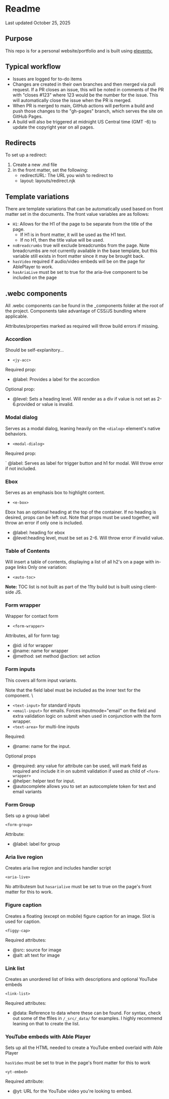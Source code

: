 # Readme

Last updated October 25, 2025

## Purpose

This repo is for a personal website/portfolio and is built using [eleventy.](https://www.11ty.dev/)

## Typical workflow

- Issues are logged for to-do items
- Changes are created in their own branches and then merged via pull request. If a PR closes an issue, this will be noted in comments of the PR with "closes #123" where 123 would be the number for the issue. This will automatically close the issue when the PR is merged.
- When PR is merged to main, GitHub actions will perform a build and push those changes to the "gh-pages" branch, which serves the site on GitHub Pages.
- A build will also be triggered at midnight US Central time (GMT -6) to update the copyright year on all pages.

## Redirects

To set up a redirect:

1. Create a new .md file
2. in the front matter, set the following:
    - redirectURL: The URL you wish to redirect to
    - layout: layouts/redirect.njk

## Template variations

There are template variations that can be automatically used based on front matter set in the documents. The front value variables are as follows:

- ``H1``: Allows for the H1 of the page to be separate from the title of the page.
    - If H1 is in front matter, it will be used as the H1 text.
    - If no H1, then the title value will be used.
- ``noBreadcrumbs`` true will exclude breadcrumbs from the page. Note breadcrumbs are not currently available in the base template, but this variable still exists in front matter since it may be brought back.
- ``hasVideo`` required if audio/video embeds will be on the page for AblePlayer to work.
- ``hasAriaLive`` must be set to true for the aria-live component to be included on the page

## .webc components

All .webc components can be found in the _components folder at the root of the project. Components take advantage of CSS/JS bundling where applicable.

Attributes/properties marked as required will throw build errors if missing.

### Accordion

Should be self-explanitory...

- ``<jy-acc>``

Required prop:

- @label: Provides a label for the accordion 

Optional prop:

- @level: Sets a heading level. Will render as a div if value is not set as 2-6.provided or value is invalid.

### Modal dialog

Serves as a modal dialog, leaning heavily on the ``<dialog>`` element's native behaviors.

- ``<modal-dialog>``

Required prop:

` @label: Serves as label for trigger button and h1 for modal. Will throw error if not included.

### Ebox

Serves as an emphasis box to highlight content. 

- ``<e-box>``

Ebox has an optional heading at the top of the container. If no heading is desired, props can be left out. Note that props must be used together, will throw an error if only one is included.

- @label: heading for ebox
- @level:heading level, must be set as 2-6. Will throw error if invalid value.

### Table of Contents

Will insert a table of contents, displaying a list of all h2's on a page with in-page links Only one variation:

- ``<auto-toc>``

**Note:** TOC list is not built as part of the 11ty build but is built using client-side JS.

### Form wrapper

Wrapper for contact form

- ``<form-wrapper>``

Attributes, all for form tag:

- @id: id for wrapper
- @name: name for wrapper
- @method: set method
@action: set action

### Form inputs

This covers all form input variants.

Note that the field label must be included as the inner text for the component.
\

- ``<text-input>`` for standard inputs
- ``<email-input>`` for emails. Forces inputmode="email" on the field and extra validation logic on submit when used in conjunction with the form wrapper.
- ``<text-area>`` for multi-line inputs

Required:

- @name: name for the input.

Optional props

- @required: any value for attribute can be used, will mark field as required and include it in on submit validation if used as child of ``<form-wrapper>``
- @helper: helper text for input.
- @autocomplete allows you to set an autocomplete token for text and email variants

### Form Group

Sets up a group label

``<form-group>``

Attribute:

- @label: label for group

### Aria live region

Creates aria live region and includes handler script

``<aria-live>``

No attributesm but ``hasarialive`` must be set to true on the page's front matter for this to work.

### Figure caption

Creates a floating (except on mobile) figure caption for an image. Slot is used for caption.

``<figgy-cap>``

Required attributes:

- @src: source for image
- @alt: alt text for image

### Link list

Creates an unordered list of links with descriptions and optional YouTube embeds

``<link-list>``

Required attributes:

- @data: Reference to data where these can be found. For syntax, check out some of the ffiles in ``/_src/_data/`` for examples. I highly recommend leaning on that to create the list.

### YouTube embeds with Able Player

Sets up all the HTML needed to create a YouTube embed overlaid with Able Player

``hasVideo`` must be set to true in the page's front matter for this to work

``<yt-embed>``

Required attribute:

- @yt: URL for the YouTube video you're looking to embed.